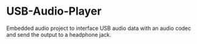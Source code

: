 # USB-Audio-Player
Embedded audio project to interface USB audio data with an audio codec and send the output to a headphone jack.

